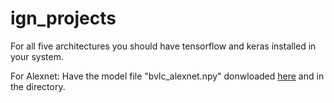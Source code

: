 # ign_projects

For all five architectures you should have tensorflow and keras installed in your system.

For Alexnet:
Have the model file "bvlc_alexnet.npy" donwloaded [here](http://www.cs.toronto.edu/~guerzhoy/tf_alexnet/) and in the directory.

